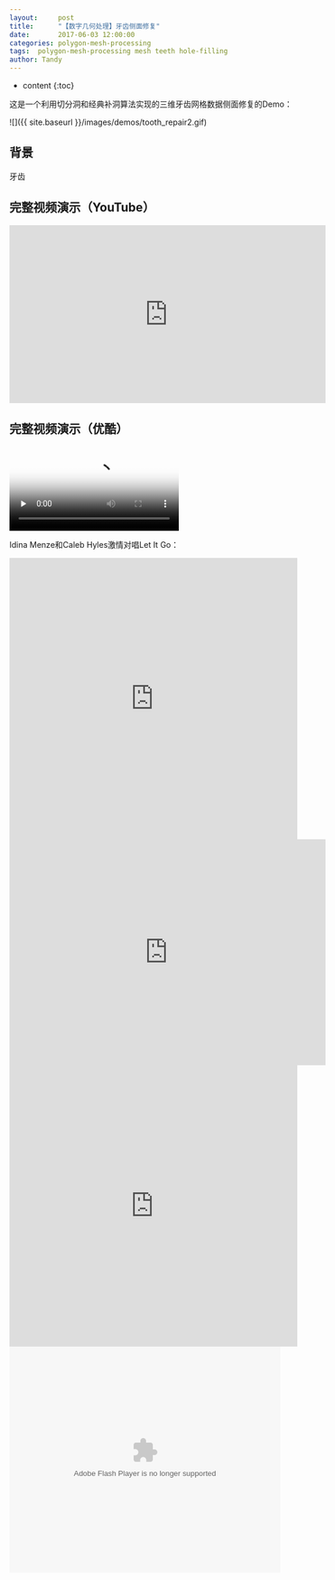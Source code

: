 ```yaml
---
layout:     post
title:      "【数字几何处理】牙齿侧面修复"
date:       2017-06-03 12:00:00
categories: polygon-mesh-processing
tags:  polygon-mesh-processing mesh teeth hole-filling 
author: Tandy
---
```


* content
{:toc}

这是一个利用切分洞和经典补洞算法实现的三维牙齿网格数据侧面修复的Demo：

![]({{ site.baseurl }}/images/demos/tooth_repair2.gif)




## 背景

牙齿
## 完整视频演示（YouTube）
<iframe width="560" height="315" src="https://www.youtube.com/embed/8lgq0SQ37Os" frameborder="0" allowfullscreen></iframe>

## 完整视频演示（优酷）

<video id="video" controls="" preload="none" poster="http://media.w3.org/2010/05/sintel/poster.png">
      <source id="mp4" src="http://media.w3.org/2010/05/sintel/trailer.mp4" type="video/mp4">
      <source id="webm" src="http://media.w3.org/2010/05/sintel/trailer.webm" type="video/webm">
      <source id="ogv" src="http://media.w3.org/2010/05/sintel/trailer.ogv" type="video/ogg">
      <p>Your user agent does not support the HTML5 Video element.</p>
</video>


Idina Menze和Caleb Hyles激情对唱Let It Go：

<iframe height=498 width=510 src="http://player.youku.com/embed/XNjcyMDU4Njg0" frameborder=0 allowfullscreen></iframe>

<iframe width="560" height="400" src="http://player.youku.com/embed/XMjgwNjYzNTU2OA==" frameborder="0" allowfullscreen></iframe>

<iframe height="498" width="510" src='http://player.youku.com/embed/XMjgwNjYzNTU2OA==' frameborder="0" allowfullscreen></iframe>

<embed src='http://player.youku.com/player.php/sid/XMjgwNjYzNTU2OA==/v.swf' allowFullScreen='true' quality='high' width='480' height='400' align='middle' allowScriptAccess='always' type='application/x-shockwave-flash'>
